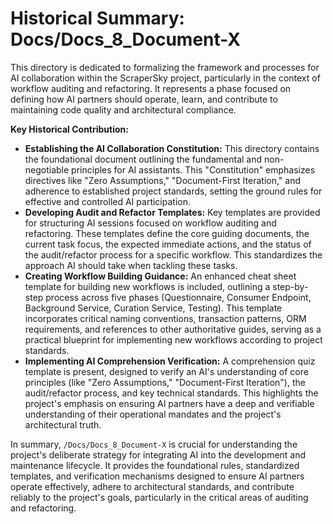 # Historical Summary: Docs/Docs_8_Document-X

This directory is dedicated to formalizing the framework and processes for AI collaboration within the ScraperSky project, particularly in the context of workflow auditing and refactoring. It represents a phase focused on defining how AI partners should operate, learn, and contribute to maintaining code quality and architectural compliance.

**Key Historical Contribution:**

*   **Establishing the AI Collaboration Constitution:** This directory contains the foundational document outlining the fundamental and non-negotiable principles for AI assistants. This "Constitution" emphasizes directives like "Zero Assumptions," "Document-First Iteration," and adherence to established project standards, setting the ground rules for effective and controlled AI participation.
*   **Developing Audit and Refactor Templates:** Key templates are provided for structuring AI sessions focused on workflow auditing and refactoring. These templates define the core guiding documents, the current task focus, the expected immediate actions, and the status of the audit/refactor process for a specific workflow. This standardizes the approach AI should take when tackling these tasks.
*   **Creating Workflow Building Guidance:** An enhanced cheat sheet template for building new workflows is included, outlining a step-by-step process across five phases (Questionnaire, Consumer Endpoint, Background Service, Curation Service, Testing). This template incorporates critical naming conventions, transaction patterns, ORM requirements, and references to other authoritative guides, serving as a practical blueprint for implementing new workflows according to project standards.
*   **Implementing AI Comprehension Verification:** A comprehension quiz template is present, designed to verify an AI's understanding of core principles (like "Zero Assumptions," "Document-First Iteration"), the audit/refactor process, and key technical standards. This highlights the project's emphasis on ensuring AI partners have a deep and verifiable understanding of their operational mandates and the project's architectural truth.

In summary, `/Docs/Docs_8_Document-X` is crucial for understanding the project's deliberate strategy for integrating AI into the development and maintenance lifecycle. It provides the foundational rules, standardized templates, and verification mechanisms designed to ensure AI partners operate effectively, adhere to architectural standards, and contribute reliably to the project's goals, particularly in the critical areas of auditing and refactoring.